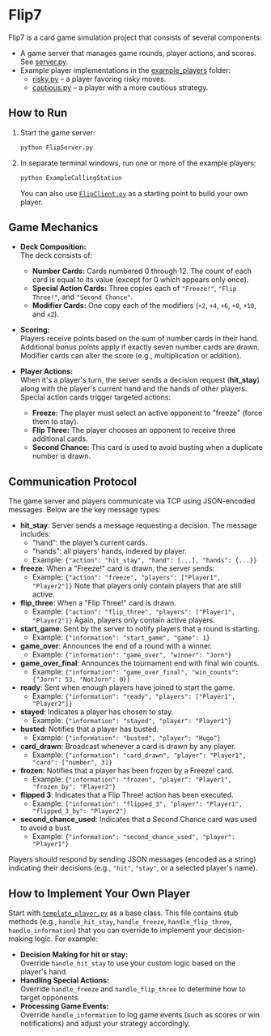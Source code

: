 # Flip7

Flip7 is a card game simulation project that consists of several components:

- A game server that manages game rounds, player actions, and scores. See [server.py](./server.py).
- Example player implementations in the [example_players](./example_players) folder:
  - [risky.py](./example_players/risky.py) – a player favoring risky moves.
  - [cautious.py](./example_players/cautious.py) – a player with a more cautious strategy.

## How to Run

1. Start the game server:
   ```bash
   python FlipServer.py
   ```
2. In separate terminal windows, run one or more of the example players:
   ```bash
   python ExampleCallingStation
   ```
   You can also use [`FlipClient.py`](./FlipClientv.py) as a starting point to build your own player.

## Game Mechanics

- **Deck Composition:**  
  The deck consists of:
  - **Number Cards:** Cards numbered 0 through 12. The count of each card is equal to its value (except for 0 which appears only once).
  - **Special Action Cards:** Three copies each of `"Freeze!"`, `"Flip Three!"`, and `"Second Chance"`.
  - **Modifier Cards:** One copy each of the modifiers (`+2`, `+4`, `+6`, `+8`, `+10`, and `x2`).

- **Scoring:**  
  Players receive points based on the sum of number cards in their hand. Additional bonus points apply if exactly seven number cards are drawn. Modifier cards can alter the score (e.g., multiplication or addition).

- **Player Actions:**  
  When it's a player's turn, the server sends a decision request (**hit_stay**) along with the player's current hand and the hands of other players.  
  Special action cards trigger targeted actions:
  - **Freeze:** The player must select an active opponent to "freeze" (force them to stay).
  - **Flip Three:** The player chooses an opponent to receive three additional cards.
  - **Second Chance:** This card is used to avoid busting when a duplicate number is drawn.

## Communication Protocol

The game server and players communicate via TCP using JSON-encoded messages.
Below are the key message types:

- **hit_stay**: Server sends a message requesting a decision. The message includes:
  - "hand": the player’s current cards.
  - "hands": all players' hands, indexed by player.
  - Example: `{"action": "hit_stay", "hand": [...], "hands": {...}}`
- **freeze**: When a "Freeze!" card is drawn, the server sends:
  - Example: `{"action": "freeze", "players": ["Player1", "Player2"]}`
  Note that players only contain players that are still active.
- **flip_three**: When a "Flip Three!" card is drawn.
  - Example: `{"action": "flip_three", "players": ["Player1", "Player2"]}`
  Again, players only contain active players.
- **start_game**: Sent by the server to notify players that a round is starting.
  - Example: `{"information": "start_game", "game": 1}`
- **game_over**: Announces the end of a round with a winner.
  - Example: `{"information": "game_over", "winner": "Jorn"}`
- **game_over_final**: Announces the tournament end with final win counts.
  - Example: `{"information": "game_over_final", "win_counts": {"Jorn": 53, "NotJorn": 0}}`
- **ready**: Sent when enough players have joined to start the game.
  - Example: `{"information": "ready", "players": ["Player1", "Player2"]}`
- **stayed**: Indicates a player has chosen to stay.
  - Example: `{"information": "stayed", "player": "Player1"}`
- **busted**: Notifies that a player has busted.
   - Example: `{"information": "busted", "player": "Hugo"}`
- **card_drawn**: Broadcast whenever a card is drawn by any player.
   - Example: `{"information": "card_drawn", "player": "Player1", "card": ["number", 3]}`
- **frozen**: Notifies that a player has been frozen by a Freeze! card.
   - Example: `{"information": "frozen", "player": "Player1", "frozen_by": "Player2"}`
- **flipped 3**: Indicates that a Flip Three! action has been executed.
   - Example: `{"information": "flipped_3", "player": "Player1", "flipped_3_by": "Player2"}`
- **second_chance_used**: Indicates that a Second Chance card was used to avoid a bust.
   - Example: `{"information": "second_chance_used", "player": "Player1"}`

Players should respond by sending JSON messages (encoded as a string) indicating their decisions (e.g., `"hit"`, `"stay"`, or a selected player's name).

## How to Implement Your Own Player

Start with [`template_player.py`](./template_player.py) as a base class. This file contains stub methods (e.g., `handle_hit_stay`, `handle_freeze`, `handle_flip_three`, `handle_information`) that you can override to implement your decision-making logic. For example:

- **Decision Making for hit or stay:**  
  Override `handle_hit_stay` to use your custom logic based on the player's hand.
- **Handling Special Actions:**  
  Override `handle_freeze` and `handle_flip_three` to determine how to target opponents.
- **Processing Game Events:**  
  Override `handle_information` to log game events (such as scores or win notifications) and adjust your strategy accordingly.